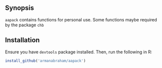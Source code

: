 ## Synopsis
`aapack` contains functions for personal use. Some functions maybe required by the package `chb`

## Installation

Ensure you have `devtools` package installed. Then, run the following in R: 
```R
install_github('armanabraham/aapack')
```

